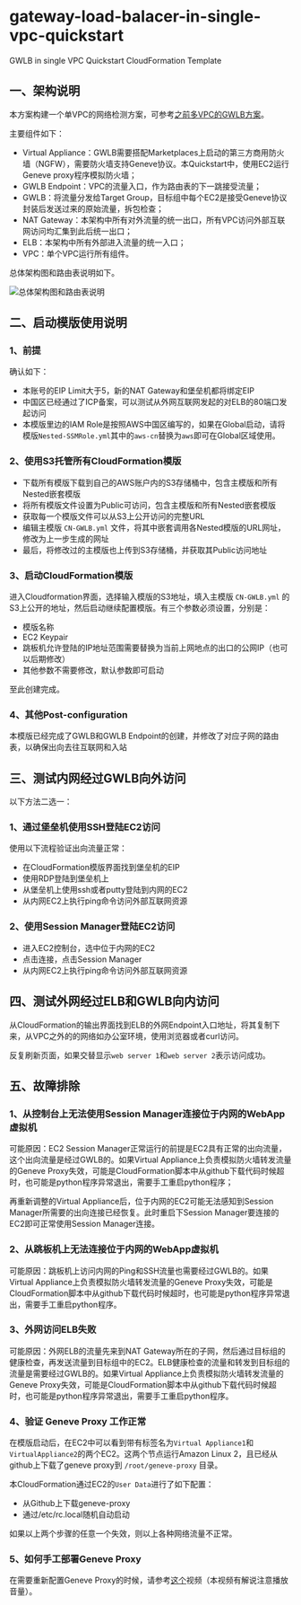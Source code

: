 # gateway-load-balacer-in-single-vpc-quickstart

GWLB in single VPC Quickstart CloudFormation Template

## 一、架构说明

本方案构建一个单VPC的网络检测方案，可参考[之前多VPC的GWLB方案](https://github.com/aobao32/gateway-load-balacer-centralized-solution-quickstart)。

主要组件如下：

- Virtual Appliance：GWLB需要搭配Marketplaces上启动的第三方商用防火墙（NGFW），需要防火墙支持Geneve协议。本Quickstart中，使用EC2运行Geneve proxy程序模拟防火墙；
- GWLB Endpoint：VPC的流量入口，作为路由表的下一跳接受流量；
- GWLB：将流量分发给Target Group，目标组中每个EC2是接受Geneve协议封装后发送过来的原始流量，拆包检查；
- NAT Gateway：本架构中所有对外流量的统一出口，所有VPC访问外部互联网访问均汇集到此后统一出口；
- ELB：本架构中所有外部进入流量的统一入口；
- VPC：单个VPC运行所有组件。

总体架构图和路由表说明如下。

![总体架构图和路由表说明](https://d51vuyprlknbq.cloudfront.net/GWLB/GWLB-in-single-VPC-Quickstart.png)

## 二、启动模版使用说明

### 1、前提

确认如下：

- 本账号的EIP Limit大于5，新的NAT Gateway和堡垒机都将绑定EIP
- 中国区已经通过了ICP备案，可以测试从外网互联网发起的对ELB的80端口发起访问
- 本模版里边的IAM Role是按照AWS中国区编写的，如果在Global启动，请将模版`Nested-SSMRole.yml`其中的`aws-cn`替换为`aws`即可在Global区域使用。

### 2、使用S3托管所有CloudFormation模版

- 下载所有模版下载到自己的AWS账户内的S3存储桶中，包含主模版和所有Nested嵌套模版
- 将所有模版文件设置为Public可访问，包含主模版和所有Nested嵌套模版
- 获取每一个模版文件可以从S3上公开访问的完整URL
- 编辑主模版 `CN-GWLB.yml` 文件，将其中嵌套调用各Nested模版的URL网址，修改为上一步生成的网址
- 最后，将修改过的主模版也上传到S3存储桶，并获取其Public访问地址

### 3、启动CloudFormation模版

进入Cloudformation界面，选择输入模版的S3地址，填入主模版 `CN-GWLB.yml` 的S3上公开的地址，然后启动继续配置模版。有三个参数必须设置，分别是：

- 模版名称
- EC2 Keypair
- 跳板机允许登陆的IP地址范围需要替换为当前上网地点的出口的公网IP（也可以后期修改）
- 其他参数不需要修改，默认参数即可启动

至此创建完成。

### 4、其他Post-configuration

本模版已经完成了GWLB和GWLB Endpoint的创建，并修改了对应子网的路由表，以确保出向去往互联网和入站

## 三、测试内网经过GWLB向外访问

以下方法二选一：

### 1、通过堡垒机使用SSH登陆EC2访问

使用以下流程验证出向流量正常：

- 在CloudFormation模版界面找到堡垒机的EIP
- 使用RDP登陆到堡垒机上
- 从堡垒机上使用ssh或者putty登陆到内网的EC2
- 从内网EC2上执行ping命令访问外部互联网资源

### 2、使用Session Manager登陆EC2访问

- 进入EC2控制台，选中位于内网的EC2
- 点击连接，点击Session Manager
- 从内网EC2上执行ping命令访问外部互联网资源

## 四、测试外网经过ELB和GWLB向内访问

从CloudFormation的输出界面找到ELB的外网Endpoint入口地址，将其复制下来，从VPC之外的的网络如办公室环境，使用浏览器或者curl访问。

反复刷新页面，如果交替显示`web server 1`和`web server 2`表示访问成功。

## 五、故障排除

### 1、从控制台上无法使用Session Manager连接位于内网的WebApp虚拟机

可能原因：EC2 Session Manager正常运行的前提是EC2具有正常的出向流量，这个出向流量是经过GWLB的。如果Virtual Appliance上负责模拟防火墙转发流量的Geneve Proxy失效，可能是CloudFormation脚本中从github下载代码时候超时，也可能是python程序异常退出，需要手工重启python程序；

再重新调整的Virtual Appliance后，位于内网的EC2可能无法感知到Session Manager所需要的出向连接已经恢复。此时重启下Session Manager要连接的EC2即可正常使用Session Manager连接。

### 2、从跳板机上无法连接位于内网的WebApp虚拟机

可能原因：跳板机上访问内网的Ping和SSH流量也需要经过GWLB的。如果Virtual Appliance上负责模拟防火墙转发流量的Geneve Proxy失效，可能是CloudFormation脚本中从github下载代码时候超时，也可能是python程序异常退出，需要手工重启python程序。

### 3、外网访问ELB失败

可能原因：外网ELB的流量先来到NAT Gateway所在的子网，然后通过目标组的健康检查，再发送流量到目标组中的EC2。ELB健康检查的流量和转发到目标组的流量是需要经过GWLB的。如果Virtual Appliance上负责模拟防火墙转发流量的Geneve Proxy失效，可能是CloudFormation脚本中从github下载代码时候超时，也可能是python程序异常退出，需要手工重启python程序。

### 4、验证 Geneve Proxy 工作正常

在模版启动后，在EC2中可以看到带有标签名为`Virtual Appliance1`和`VirtualAppliance2`的两个EC2。这两个节点运行Amazon Linux 2，且已经从github上下载了geneve proxy到 `/root/geneve-proxy` 目录。

本CloudFormation通过EC2的`User Data`进行了如下配置：

- 从Github上下载geneve-proxy
- 通过/etc/rc.local随机自动启动

如果以上两个步骤的任意一个失效，则以上各种网络流量不正常。

### 5、如何手工部署Geneve Proxy

在需要重新配置Geneve Proxy的时候，请参考[这个](https://d5ubqqttnawof.cloudfront.net/video/GWLB-02-QuickstartDemo.mp4)视频（本视频有解说注意播放音量）。
